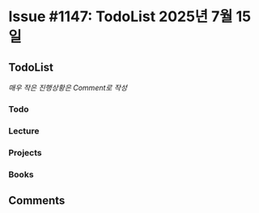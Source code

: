 # Issue #1147: TodoList 2025년 7월 15일

## TodoList

*매우 작은 진행상황은 Comment로 작성*

### Todo  

### Lecture

### Projects

### Books


## Comments

